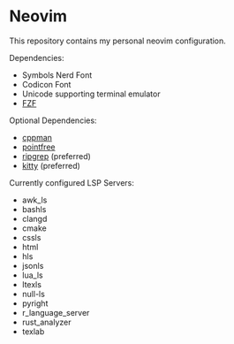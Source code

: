 # Neovim

This repository contains my personal neovim configuration.

Dependencies:

* Symbols Nerd Font
* Codicon Font
* Unicode supporting terminal emulator
* [FZF](https://github.com/junegunn/fzf)

Optional Dependencies:

* [cppman](https://github.com/aitjcize/cppman)
* [pointfree](https://github.com/bmillwood/pointfree.git)
* [ripgrep](https://github.com/BurntSushi/ripgrep.git) (preferred)
* [kitty](https://github.com/kovidgoyal/kitty) (preferred)

Currently configured LSP Servers:

* awk_ls
* bashls
* clangd
* cmake
* cssls
* html
* hls
* jsonls
* lua_ls
* ltexls
* null-ls
* pyright
* r_language_server
* rust_analyzer
* texlab
